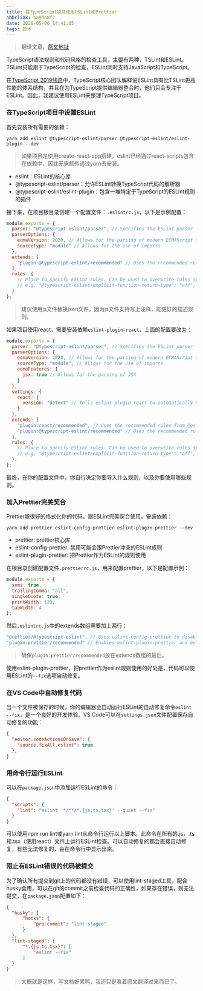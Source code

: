 ```yaml
---
title: 在TypeScript项目使用ESLint和Prettier
abbrlink: ba9da8f7
date: 2020-05-06 14:41:05
tags: 技术
---
```


> 翻译文章，[原文地址](https://www.robertcooper.me/using-eslint-and-prettier-in-a-typescript-project)

TypeScript语法规则和代码风格的检查工具，主要有两种，TSLint和ESLint。TSLint只能用于TypeScript的检查，ESLint同时支持JavaScript和TypeScript。

在[TypeScript 2019线路](https://github.com/Microsoft/TypeScript/issues/29288#developer-productivity-tools-and-integration)中，TypeScript核心团队解释说ESLint具有比TSLint更高性能的体系结构，并且在为TypeScript提供编辑器整合时，他们只会专注于ESLint。因此，我建议使用ESLint来整理TypeScript项目。

### 在TypeScript项目中设置ESLint

首先安装所有需要的依赖：

```
yarn add eslint @typescript-eslint/parser @typescript-eslint/eslint-plugin --dev
```

> 如果项目是使用create-react-app搭建，eslint已经通过react-scripts包含在依赖中，因此无需额外通过yarn去安装。

- eslint：ESLint的核心库
- @typescript-eslint/parser：允许ESLint转换TypeScript代码的解析器
- @typescript-eslint/eslint-plugin：包含一堆特定于TypeScript的ESLint规则的插件

接下来，在项目根目录创建一个配置文件：`.eslintrc.js`，以下是示例配置：

```js
module.exports = {
  parser: "@typescript-eslint/parser", // Specifies the ESLint parser
  parserOptions: {
    ecmaVersion: 2020, // Allows for the parsing of modern ECMAScript features
    sourceType: "module" // Allows for the use of imports
  },
  extends: [
    "plugin:@typescript-eslint/recommended" // Uses the recommended rules from the @typescript-eslint/eslint-plugin
  ],
  rules: {
    // Place to specify ESLint rules. Can be used to overwrite rules specified from the extended configs
    // e.g. "@typescript-eslint/explicit-function-return-type": "off",
  }
};
```

> 建议使用js文件替换json文件，因为js文件支持写上注释，能更好的描述规则。

如果项目使用react，需要安装依赖`eslint-plugin-react`，上面的配置要改为：

```js
module.exports = {
  parser: "@typescript-eslint/parser", // Specifies the ESLint parser
  parserOptions: {
    ecmaVersion: 2020, // Allows for the parsing of modern ECMAScript features
    sourceType: "module", // Allows for the use of imports
    ecmaFeatures: {
      jsx: true // Allows for the parsing of JSX
    }
  },
  settings: {
    react: {
      version: "detect" // Tells eslint-plugin-react to automatically detect the version of React to use
    }
  },
  extends: [
    "plugin:react/recommended", // Uses the recommended rules from @eslint-plugin-react
    "plugin:@typescript-eslint/recommended" // Uses the recommended rules from @typescript-eslint/eslint-plugin
  ],
  rules: {
    // Place to specify ESLint rules. Can be used to overwrite rules specified from the extended configs
    // e.g. "@typescript-eslint/explicit-function-return-type": "off",
  },
};
```

最终，在你的配置文件中，你自行决定你要导入什么规则，以及你要使用哪些规则。

### 加入Prettier完美契合

Prettier能很好的格式化你的代码，跟ESLint完美契合使用，安装依赖：

```
yarn add prettier eslint-config-prettier eslint-plugin-prettier --dev
```

- prettier: prettier核心库
- eslint-config-prettier: 禁用可能会跟Prettier冲突的ESLint规则
- eslint-plugin-prettier: 把Prettier作为ESLint的规则使用
  
在根目录创建配置文件`.prettierrc.js`，用来配置prettier，以下是配置示例：

```js
module.exports = {
  semi: true,
  trailingComma: "all",
  singleQuote: true,
  printWidth: 120,
  tabWidth: 4
};
```

然后`.eslintrc.js`中的extends数组需要加上两行：

```js
"prettier/@typescript-eslint", // Uses eslint-config-prettier to disable ESLint rules from @typescript-eslint/eslint-plugin that would conflict with prettier
"plugin:prettier/recommended" // Enables eslint-plugin-prettier and eslint-config-prettier. This will display prettier errors as ESLint errors. Make sure this is always the last configuration in the extends array.
```

> 确保`plugin:prettier/recommended`放在extends数组的最后。

使用eslint-plugin-prettier，把prettier作为eslint规则使用的好处是，代码可以使用ESLint的`--fix`选项自动修复。

### 在VS Code中自动修复代码

当一个文件被保存的时候，你的编辑器会自动运行ESLint的自动修复命令`eslint --fix`，是一个良好的开发体验。VS Code可以在`settings.json`文件配置保存自动修复的功能：

```json
{
  "editor.codeActionsOnSave": {
    "source.fixAll.eslint": true
  },
}
```

### 用命令行运行ESLint

可以在`package.json`中添加运行ESLint的命令：

```json
{
  "scripts": {
    "lint": "eslint '*/**/*.{js,ts,tsx}' --quiet --fix"
  }
}
```

可以使用npm run lint或yarn lint从命令行运行以上脚本。此命令在所有的.js，.ts和.tsx（使用react）文件上运行ESLint检查。可以自动修复的都会直接自动修复，有些无法修复的，会在命令行中显示出来。

### 阻止有ESLint错误的代码被提交

为了确认所有提交到git上的代码都没有错误，可以使用lint-staged工具，配合husky食用，可以在git的commit之前检查代码的正确性，如果存在错误，则无法提交，在`package.json`配置如下：

```json
{
  "husky": {
      "hooks": {
          "pre-commit": "lint-staged"
      }
  },
  "lint-staged": {
      "*.{js,ts,tsx}": [
          "eslint --fix"
      ]
  }
}
```

> 大概就是这样，写文档好累鸭，我还只是看着原文翻译过来而已了。